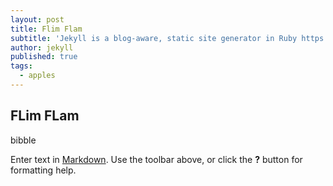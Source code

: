 ```yaml
---
layout: post
title: Flim Flam
subtitle: 'Jekyll is a blog-aware, static site generator in Ruby https://jekyllrb.com'
author: jekyll
published: true
tags:
  - apples
---
```

## FLim FLam

bibble

Enter text in [Markdown](http://daringfireball.net/projects/markdown/). Use the toolbar above, or click the **?** button for formatting help.
